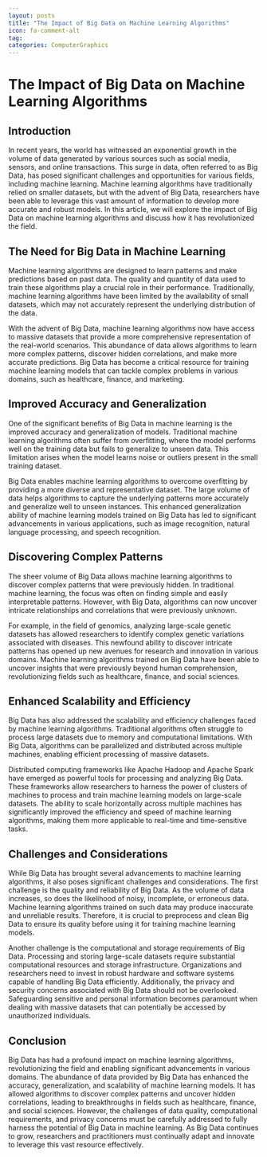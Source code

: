 ```yaml
---
layout: posts
title: "The Impact of Big Data on Machine Learning Algorithms"
icon: fa-comment-alt
tag:      
categories: ComputerGraphics
---
```



# The Impact of Big Data on Machine Learning Algorithms

## Introduction

In recent years, the world has witnessed an exponential growth in the volume of data generated by various sources such as social media, sensors, and online transactions. This surge in data, often referred to as Big Data, has posed significant challenges and opportunities for various fields, including machine learning. Machine learning algorithms have traditionally relied on smaller datasets, but with the advent of Big Data, researchers have been able to leverage this vast amount of information to develop more accurate and robust models. In this article, we will explore the impact of Big Data on machine learning algorithms and discuss how it has revolutionized the field.

## The Need for Big Data in Machine Learning

Machine learning algorithms are designed to learn patterns and make predictions based on past data. The quality and quantity of data used to train these algorithms play a crucial role in their performance. Traditionally, machine learning algorithms have been limited by the availability of small datasets, which may not accurately represent the underlying distribution of the data.

With the advent of Big Data, machine learning algorithms now have access to massive datasets that provide a more comprehensive representation of the real-world scenarios. This abundance of data allows algorithms to learn more complex patterns, discover hidden correlations, and make more accurate predictions. Big Data has become a critical resource for training machine learning models that can tackle complex problems in various domains, such as healthcare, finance, and marketing.

## Improved Accuracy and Generalization

One of the significant benefits of Big Data in machine learning is the improved accuracy and generalization of models. Traditional machine learning algorithms often suffer from overfitting, where the model performs well on the training data but fails to generalize to unseen data. This limitation arises when the model learns noise or outliers present in the small training dataset.

Big Data enables machine learning algorithms to overcome overfitting by providing a more diverse and representative dataset. The large volume of data helps algorithms to capture the underlying patterns more accurately and generalize well to unseen instances. This enhanced generalization ability of machine learning models trained on Big Data has led to significant advancements in various applications, such as image recognition, natural language processing, and speech recognition.

## Discovering Complex Patterns

The sheer volume of Big Data allows machine learning algorithms to discover complex patterns that were previously hidden. In traditional machine learning, the focus was often on finding simple and easily interpretable patterns. However, with Big Data, algorithms can now uncover intricate relationships and correlations that were previously unknown.

For example, in the field of genomics, analyzing large-scale genetic datasets has allowed researchers to identify complex genetic variations associated with diseases. This newfound ability to discover intricate patterns has opened up new avenues for research and innovation in various domains. Machine learning algorithms trained on Big Data have been able to uncover insights that were previously beyond human comprehension, revolutionizing fields such as healthcare, finance, and social sciences.

## Enhanced Scalability and Efficiency

Big Data has also addressed the scalability and efficiency challenges faced by machine learning algorithms. Traditional algorithms often struggle to process large datasets due to memory and computational limitations. With Big Data, algorithms can be parallelized and distributed across multiple machines, enabling efficient processing of massive datasets.

Distributed computing frameworks like Apache Hadoop and Apache Spark have emerged as powerful tools for processing and analyzing Big Data. These frameworks allow researchers to harness the power of clusters of machines to process and train machine learning models on large-scale datasets. The ability to scale horizontally across multiple machines has significantly improved the efficiency and speed of machine learning algorithms, making them more applicable to real-time and time-sensitive tasks.

## Challenges and Considerations

While Big Data has brought several advancements to machine learning algorithms, it also poses significant challenges and considerations. The first challenge is the quality and reliability of Big Data. As the volume of data increases, so does the likelihood of noisy, incomplete, or erroneous data. Machine learning algorithms trained on such data may produce inaccurate and unreliable results. Therefore, it is crucial to preprocess and clean Big Data to ensure its quality before using it for training machine learning models.

Another challenge is the computational and storage requirements of Big Data. Processing and storing large-scale datasets require substantial computational resources and storage infrastructure. Organizations and researchers need to invest in robust hardware and software systems capable of handling Big Data efficiently. Additionally, the privacy and security concerns associated with Big Data should not be overlooked. Safeguarding sensitive and personal information becomes paramount when dealing with massive datasets that can potentially be accessed by unauthorized individuals.

## Conclusion

Big Data has had a profound impact on machine learning algorithms, revolutionizing the field and enabling significant advancements in various domains. The abundance of data provided by Big Data has enhanced the accuracy, generalization, and scalability of machine learning models. It has allowed algorithms to discover complex patterns and uncover hidden correlations, leading to breakthroughs in fields such as healthcare, finance, and social sciences. However, the challenges of data quality, computational requirements, and privacy concerns must be carefully addressed to fully harness the potential of Big Data in machine learning. As Big Data continues to grow, researchers and practitioners must continually adapt and innovate to leverage this vast resource effectively.